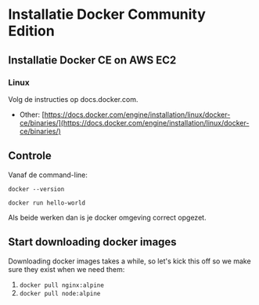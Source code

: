 Installatie Docker Community Edition
====================================

Installatie Docker CE on AWS EC2
--------------------------------

### Linux

Volg de instructies op docs.docker.com.

- Other: [https://docs.docker.com/engine/installation/linux/docker-ce/binaries/](https://docs.docker.com/engine/installation/linux/docker-ce/binaries/)


Controle
--------

Vanaf de command-line:

`docker --version`

`docker run hello-world`

Als beide werken dan is je docker omgeving correct opgezet.


Start downloading docker images
-------------------------------

Downloading docker images takes a while, so let's kick this off so we make sure they exist when we need them:

1. `docker pull nginx:alpine`
2. `docker pull node:alpine`